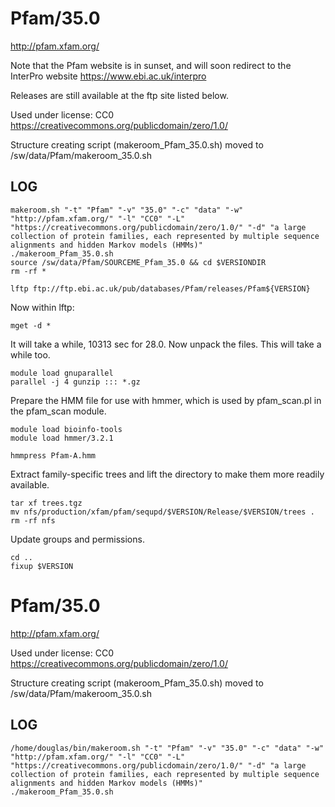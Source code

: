 Pfam/35.0
========================

<http://pfam.xfam.org/>


Note that the Pfam website is in sunset, and will soon redirect to the InterPro website https://www.ebi.ac.uk/interpro

Releases are still available at the ftp site listed below.

Used under license:
CC0
<https://creativecommons.org/publicdomain/zero/1.0/>

Structure creating script (makeroom_Pfam_35.0.sh) moved to /sw/data/Pfam/makeroom_35.0.sh

LOG
---

    makeroom.sh "-t" "Pfam" "-v" "35.0" "-c" "data" "-w" "http://pfam.xfam.org/" "-l" "CC0" "-L" "https://creativecommons.org/publicdomain/zero/1.0/" "-d" "a large collection of protein families, each represented by multiple sequence alignments and hidden Markov models (HMMs)"
    ./makeroom_Pfam_35.0.sh
    source /sw/data/Pfam/SOURCEME_Pfam_35.0 && cd $VERSIONDIR
    rm -rf *

    lftp ftp://ftp.ebi.ac.uk/pub/databases/Pfam/releases/Pfam${VERSION}

Now within lftp:

    mget -d *

It will take a while, 10313 sec for 28.0.  Now unpack the files.  This will
take a while too.

    module load gnuparallel
    parallel -j 4 gunzip ::: *.gz

Prepare the HMM file for use with hmmer, which is used by pfam_scan.pl in
the pfam_scan module.

    module load bioinfo-tools 
    module load hmmer/3.2.1

    hmmpress Pfam-A.hmm

Extract family-specific trees and lift the directory to make them more readily
available.

    tar xf trees.tgz
    mv nfs/production/xfam/pfam/sequpd/$VERSION/Release/$VERSION/trees .
    rm -rf nfs

Update groups and permissions.

    cd ..
    fixup $VERSION

Pfam/35.0
========================

<http://pfam.xfam.org/>

Used under license:
CC0
<https://creativecommons.org/publicdomain/zero/1.0/>

Structure creating script (makeroom_Pfam_35.0.sh) moved to /sw/data/Pfam/makeroom_35.0.sh

LOG
---

    /home/douglas/bin/makeroom.sh "-t" "Pfam" "-v" "35.0" "-c" "data" "-w" "http://pfam.xfam.org/" "-l" "CC0" "-L" "https://creativecommons.org/publicdomain/zero/1.0/" "-d" "a large collection of protein families, each represented by multiple sequence alignments and hidden Markov models (HMMs)"
    ./makeroom_Pfam_35.0.sh
